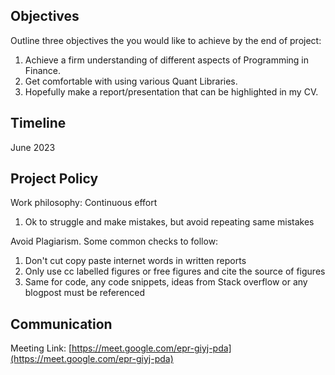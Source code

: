 ## Objectives
Outline three objectives the you would like to achieve by the end of project:
1. Achieve a firm understanding of different aspects of Programming in Finance.
2. Get comfortable with using various Quant Libraries.
3. Hopefully make a report/presentation that can be highlighted in my CV.


## Timeline

June 2023

## Project Policy

Work philosophy: Continuous effort
1. Ok to struggle and make mistakes, but avoid repeating same mistakes

Avoid Plagiarism. Some common checks to follow:
1. Don't cut copy paste internet words in written reports  
2. Only use cc labelled figures or free figures and cite the source of figures
3. Same for code, any code snippets, ideas from Stack overflow or any blogpost must be referenced 

## Communication

Meeting Link: [https://meet.google.com/epr-giyj-pda](https://meet.google.com/epr-giyj-pda)

